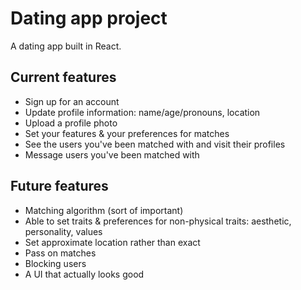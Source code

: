 # Dating app project

A dating app built in React.

## Current features

* Sign up for an account
* Update profile information: name/age/pronouns, location
* Upload a profile photo
* Set your features & your preferences for matches
* See the users you've been matched with and visit their profiles
* Message users you've been matched with

## Future features

* Matching algorithm (sort of important)
* Able to set traits & preferences for non-physical traits: aesthetic, personality, values
* Set approximate location rather than exact
* Pass on matches
* Blocking users
* A UI that actually looks good